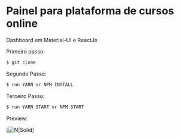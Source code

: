 # Painel para plataforma de cursos online
Dashboard em Material-UI e ReactJs


Primeiro passo:
```sh
$ git clone
```

Segundo Passo:
```sh
$ run YARN or NPM INSTALL
```

Terceiro Passo:
```sh
$ run YARN START or NPM START
```

Preview:

[![N|Solid](http://book.ibraeducacional.com.br/img/ead.png)]
